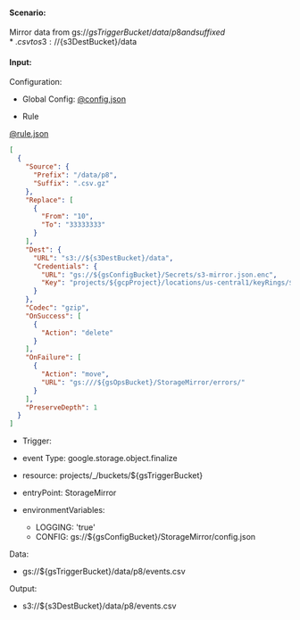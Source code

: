 #### Scenario:

Mirror data from gs://${gsTriggerBucket}/data/p8 and suffixed *.csv to s3://${s3DestBucket}/data

#### Input:

Configuration:

* Global Config: [@config,json](../../../config/gs.json)

* Rule

[@rule.json](rule.json)
```json
[
  {
    "Source": {
      "Prefix": "/data/p8",
      "Suffix": ".csv.gz"
    },
    "Replace": [
      {
        "From": "10",
        "To": "33333333"
      }
    ],
    "Dest": {
      "URL": "s3://${s3DestBucket}/data",
      "Credentials": {
        "URL": "gs://${gsConfigBucket}/Secrets/s3-mirror.json.enc",
        "Key": "projects/${gcpProject}/locations/us-central1/keyRings/${gsPrefix}_ring/cryptoKeys/${gsPrefix}_key"
      }
    },
    "Codec": "gzip",
    "OnSuccess": [
      {
        "Action": "delete"
      }
    ],
    "OnFailure": [
      {
        "Action": "move",
        "URL": "gs:///${gsOpsBucket}/StorageMirror/errors/"
      }
    ],
    "PreserveDepth": 1
  }
]
```
 


* Trigger:

* event Type: google.storage.object.finalize
* resource: projects/_/buckets/${gsTriggerBucket}
* entryPoint: StorageMirror
* environmentVariables:
  - LOGGING: 'true'
  - CONFIG: gs://${gsConfigBucket}/StorageMirror/config.json
 


Data:
- gs://${gsTriggerBucket}/data/p8/events.csv


Output:
- s3://${s3DestBucket}/data/p8/events.csv